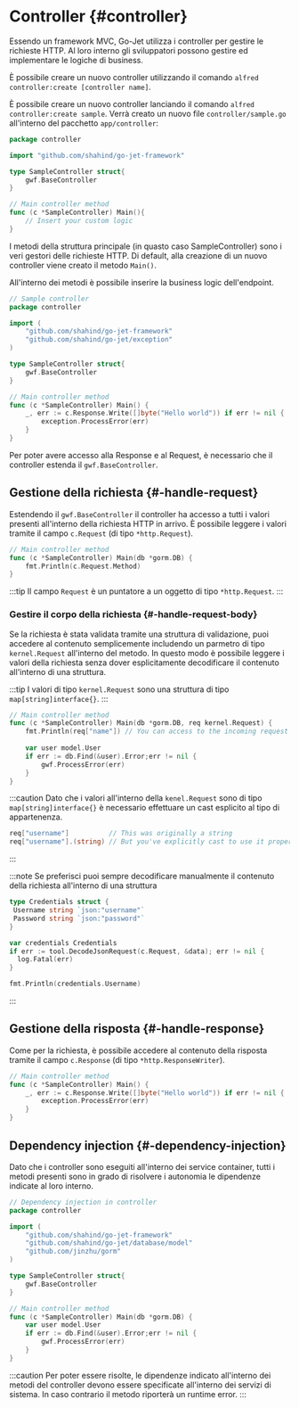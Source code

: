 # Controller {#controller}

Essendo un framework MVC, Go-Jet utilizza i controller per gestire le richieste HTTP. Al loro interno gli sviluppatori possono gestire ed implementare le logiche di business.

È possibile creare un nuovo controller utilizzando il comando `alfred controller:create [controller name]`.

È possibile creare un nuovo controller lanciando il comando `alfred controller:create sample`. Verrà creato un nuovo file `controller/sample.go` all'interno del pacchetto `app/controller`:

```go title="Nuovo controller"
package controller

import "github.com/shahind/go-jet-framework"

type SampleController struct{
    gwf.BaseController
}

// Main controller method
func (c *SampleController) Main(){
    // Insert your custom logic
}
```

I metodi della struttura principale (in quasto caso SampleController) sono i veri gestori delle richieste HTTP.
Di default, alla creazione di un nuovo controller viene creato il metodo `Main()`.

All'interno dei metodi è possibile inserire la business logic dell'endpoint.

```go title="SampleController with some logic"
// Sample controller
package controller

import (
    "github.com/shahind/go-jet-framework"
    "github.com/shahind/go-jet/exception"
)

type SampleController struct{
    gwf.BaseController
}

// Main controller method
func (c *SampleController) Main() {
    _, err := c.Response.Write([]byte("Hello world")) if err != nil {
        exception.ProcessError(err)
    }
}
```

Per poter avere accesso alla Response e al Request, è necessario che il controller estenda il `gwf.BaseController`.

## Gestione della richiesta {#-handle-request}

Estendendo il `gwf.BaseController` il controller ha accesso a tutti i valori presenti all'interno della richiesta HTTP in arrivo.
È possibile leggere i valori tramite il campo `c.Request` (di tipo `*http.Request`).

```go title="Lettura dei valori della richiesta"
// Main controller method
func (c *SampleController) Main(db *gorm.DB) {
    fmt.Println(c.Request.Method)
}
```

:::tip
Il campo `Request` è un puntatore a un oggetto di tipo `*http.Request`.
:::

### Gestire il corpo della richiesta {#-handle-request-body}

Se la richiesta è stata validata tramite una struttura di validazione, puoi accedere al contenuto semplicemente includendo un parmetro di tipo `kernel.Request` all'interno del metodo. In questo modo è possibile leggere i valori della richiesta senza dover esplicitamente decodificare il contenuto all'interno di una struttura.

:::tip
I valori di tipo `kernel.Request` sono una struttura di tipo `map[string]interface{}`.
:::

```go title="Accedere al contenuto della richiesta all'interno di un controller"
// Main controller method
func (c *SampleController) Main(db *gorm.DB, req kernel.Request) {
    fmt.Println(req["name"]) // You can access to the incoming request payload with the `req` object
    
    var user model.User
    if err := db.Find(&user).Error;err != nil {
        gwf.ProcessError(err)
    }
}
```

:::caution
Dato che i valori all'interno della `kenel.Request` sono di tipo `map[string]interface{}` è necessario effettuare un cast esplicito al tipo di appartenenza.

```go title="Esempio di casting"
req["username"]          // This was originally a string
req["username"].(string) // But you've explicitly cast to use it properly
```

:::

:::note
Se preferisci puoi sempre decodificare manualmente il contenuto della richiesta all'interno di una struttura

```go title="Decodifica manuale del contenuto della richiesta"
type Credentials struct {
 Username string `json:"username"`
 Password string `json:"password"`
}

var credentials Credentials
if err := tool.DecodeJsonRequest(c.Request, &data); err != nil {
  log.Fatal(err)
}

fmt.Println(credentials.Username)
```

:::

## Gestione della risposta {#-handle-response}

Come per la richiesta, è possibile accedere al contenuto della risposta tramite il campo `c.Response` (di tipo `*http.ResponseWriter`).

```go title="Gestione delle risposta HTTP"
// Main controller method
func (c *SampleController) Main() {
    _, err := c.Response.Write([]byte("Hello world")) if err != nil {
        exception.ProcessError(err)
    }
}
```

## Dependency injection {#-dependency-injection}

Dato che i controller sono eseguiti all'interno dei service container, tutti i metodi presenti sono in grado di risolvere i autonomia le dipendenze indicate al loro interno.

```go title="DI all'interno di un controller"
// Dependency injection in controller
package controller

import (
    "github.com/shahind/go-jet-framework" 
    "github.com/shahind/go-jet/database/model" 
    "github.com/jinzhu/gorm"
)

type SampleController struct{
    gwf.BaseController
}

// Main controller method
func (c *SampleController) Main(db *gorm.DB) {
    var user model.User
    if err := db.Find(&user).Error;err != nil {
        gwf.ProcessError(err)
    }
}
```

:::caution
Per poter essere risolte, le dipendenze indicato all'interno dei metodi del controller devono essere specificate all'interno dei servizi di sistema.
In caso contrario il metodo riporterà un runtime error.
:::
